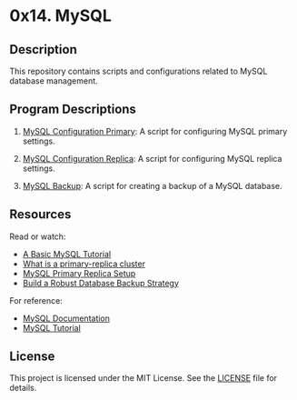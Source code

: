 # 0x14. MySQL

## Description
This repository contains scripts and configurations related to MySQL database management.

## Program Descriptions

1. [MySQL Configuration Primary](https://github.com/iakev/alx-system_engineering-devops/blob/main/0x14-mysql/4-mysql_configuration_primary): A script for configuring MySQL primary settings.

2. [MySQL Configuration Replica](https://github.com/iakev/alx-system_engineering-devops/blob/main/0x14-mysql/4-mysql_configuration_replica): A script for configuring MySQL replica settings.

3. [MySQL Backup](https://github.com/iakev/alx-system_engineering-devops/blob/main/0x14-mysql/5-mysql_backup): A script for creating a backup of a MySQL database.

## Resources
Read or watch:

- [A Basic MySQL Tutorial](https://web.archive.org/web/20161106221014/http://www.stuffaboutcode.com/p/mysql-tutorial.html)
- [What is a primary-replica cluster](https://www.digitalocean.com/community/tutorials/how-to-choose-a-redundancy-plan-to-ensure-high-availability#sql-replication)
- [MySQL Primary Replica Setup](https://www.digitalocean.com/community/tutorials/how-to-set-up-replication-in-mysql)
- [Build a Robust Database Backup Strategy](https://www.databasejournal.com/ms-sql/developing-a-sql-server-backup-strategy/)

For reference:

- [MySQL Documentation](https://dev.mysql.com/doc/)
- [MySQL Tutorial](https://www.mysqltutorial.org/)

## License
This project is licensed under the MIT License. See the [LICENSE](https://github.com/iakev/alx-system_engineering-devops/blob/main/LICENSE.md) file for details.
